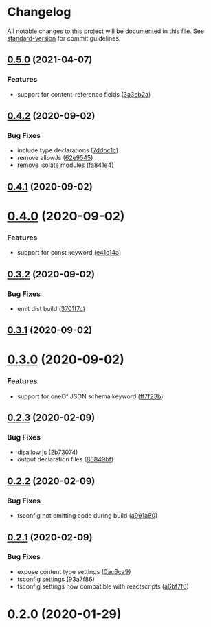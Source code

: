 # Changelog

All notable changes to this project will be documented in this file. See [standard-version](https://github.com/conventional-changelog/standard-version) for commit guidelines.

## [0.5.0](https://github.com/techiedarren/unofficial-dynamic-content-ui/compare/v0.4.2...v0.5.0) (2021-04-07)


### Features

* support for content-reference fields ([3a3eb2a](https://github.com/techiedarren/unofficial-dynamic-content-ui/commit/3a3eb2a7127f8e43ebe97c33d6df2c4c5fab8331))

<a name="0.4.2"></a>
## [0.4.2](https://github.com/techiedarren/unofficial-dynamic-content-ui/compare/v0.4.1...v0.4.2) (2020-09-02)


### Bug Fixes

* include type declarations ([7ddbc1c](https://github.com/techiedarren/unofficial-dynamic-content-ui/commit/7ddbc1c))
* remove allowJs ([62e9545](https://github.com/techiedarren/unofficial-dynamic-content-ui/commit/62e9545))
* remove isolate modules ([fa841e4](https://github.com/techiedarren/unofficial-dynamic-content-ui/commit/fa841e4))



<a name="0.4.1"></a>
## [0.4.1](https://github.com/techiedarren/unofficial-dynamic-content-ui/compare/v0.4.0...v0.4.1) (2020-09-02)



<a name="0.4.0"></a>
# [0.4.0](https://github.com/techiedarren/unofficial-dynamic-content-ui/compare/v0.3.2...v0.4.0) (2020-09-02)


### Features

* support for const keyword ([e41c14a](https://github.com/techiedarren/unofficial-dynamic-content-ui/commit/e41c14a))



<a name="0.3.2"></a>
## [0.3.2](https://github.com/techiedarren/unofficial-dynamic-content-ui/compare/v0.3.1...v0.3.2) (2020-09-02)


### Bug Fixes

* emit dist build ([3701f7c](https://github.com/techiedarren/unofficial-dynamic-content-ui/commit/3701f7c))



<a name="0.3.1"></a>
## [0.3.1](https://github.com/techiedarren/unofficial-dynamic-content-ui/compare/v0.3.0...v0.3.1) (2020-09-02)



<a name="0.3.0"></a>
# [0.3.0](https://github.com/techiedarren/unofficial-dynamic-content-ui/compare/v0.2.3...v0.3.0) (2020-09-02)


### Features

* support for oneOf JSON schema keyword ([ff7f23b](https://github.com/techiedarren/unofficial-dynamic-content-ui/commit/ff7f23b))



<a name="0.2.3"></a>
## [0.2.3](https://github.com/techiedarren/unofficial-dynamic-content-ui/compare/v0.2.2...v0.2.3) (2020-02-09)


### Bug Fixes

* disallow js ([2b73074](https://github.com/techiedarren/unofficial-dynamic-content-ui/commit/2b73074))
* output declaration files ([86849bf](https://github.com/techiedarren/unofficial-dynamic-content-ui/commit/86849bf))



<a name="0.2.2"></a>
## [0.2.2](https://github.com/techiedarren/unofficial-dynamic-content-ui/compare/v0.2.1...v0.2.2) (2020-02-09)


### Bug Fixes

* tsconfig not emitting code during build ([a991a80](https://github.com/techiedarren/unofficial-dynamic-content-ui/commit/a991a80))



<a name="0.2.1"></a>
## [0.2.1](https://github.com/techiedarren/unofficial-dynamic-content-ui/compare/v0.2.0...v0.2.1) (2020-02-09)


### Bug Fixes

* expose content type settings ([0ac6ca9](https://github.com/techiedarren/unofficial-dynamic-content-ui/commit/0ac6ca9))
* tsconfig settings ([93a7f86](https://github.com/techiedarren/unofficial-dynamic-content-ui/commit/93a7f86))
* tsconfig settings now compatible with reactscripts ([a6bf7f6](https://github.com/techiedarren/unofficial-dynamic-content-ui/commit/a6bf7f6))



<a name="0.2.0"></a>
# 0.2.0 (2020-01-29)
